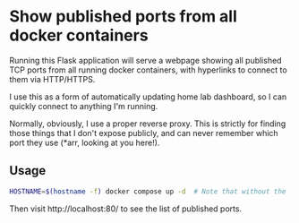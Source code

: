 # Show published ports from all docker containers

Running this Flask application will serve a webpage showing all published TCP ports from all running docker containers, with hyperlinks to connect to them via HTTP/HTTPS.

I use this as a form of automatically updating home lab dashboard, so I can quickly connect to anything I'm running.

Normally, obviously, I use a proper reverse proxy. This is strictly for finding those things that I don't expose publicly, and can never remember which port they use (*arr, looking at you here!).

## Usage

```bash
HOSTNAME=$(hostname -f) docker compose up -d  # Note that without the `HOSTNAME` environment variable, the application will not be able to generate the correct URLs to connect to the published ports.
```

Then visit http://localhost:80/ to see the list of published ports.
